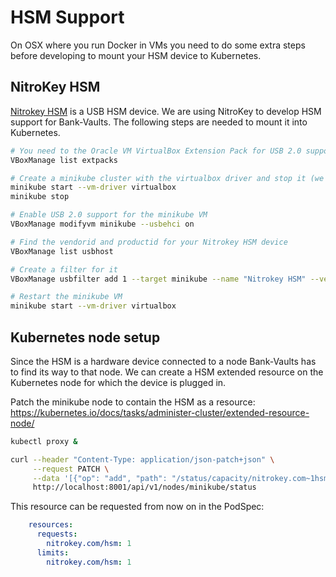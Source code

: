 # HSM Support

On OSX where you run Docker in VMs you need to do some extra steps before developing to mount your HSM device to Kubernetes.

## NitroKey HSM

[Nitrokey HSM](https://www.nitrokey.com/) is a USB HSM device. We are using NitroKey to develop HSM support for Bank-Vaults. The following steps are needed to mount it into Kubernetes.

```bash
# You need to the Oracle VM VirtualBox Extension Pack for USB 2.0 support, make sure it is installed
VBoxManage list extpacks

# Create a minikube cluster with the virtualbox driver and stop it (we need to modify the VM)
minikube start --vm-driver virtualbox
minikube stop

# Enable USB 2.0 support for the minikube VM
VBoxManage modifyvm minikube --usbehci on

# Find the vendorid and productid for your Nitrokey HSM device
VBoxManage list usbhost

# Create a filter for it
VBoxManage usbfilter add 1 --target minikube --name "Nitrokey HSM" --vendorid 0x20a0 --productid 0x4230

# Restart the minikube VM
minikube start --vm-driver virtualbox
```


## Kubernetes node setup

Since the HSM is a hardware device connected to a node Bank-Vaults has to find its way to that node. We can create a HSM extended resource on the Kubernetes node for which the device is plugged in.

Patch the minikube node to contain the HSM as a resource: https://kubernetes.io/docs/tasks/administer-cluster/extended-resource-node/

```bash
kubectl proxy &

curl --header "Content-Type: application/json-patch+json" \
     --request PATCH \
     --data '[{"op": "add", "path": "/status/capacity/nitrokey.com~1hsm", "value": "2"}]' \
     http://localhost:8001/api/v1/nodes/minikube/status
```

This resource can be requested from now on in the PodSpec:

```yaml
    resources:
      requests:
        nitrokey.com/hsm: 1
      limits:
        nitrokey.com/hsm: 1
```
